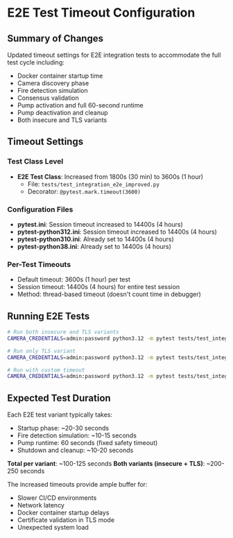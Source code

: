 # E2E Test Timeout Configuration

## Summary of Changes

Updated timeout settings for E2E integration tests to accommodate the full test cycle including:
- Docker container startup time
- Camera discovery phase
- Fire detection simulation
- Consensus validation
- Pump activation and full 60-second runtime
- Pump deactivation and cleanup
- Both insecure and TLS variants

## Timeout Settings

### Test Class Level
- **E2E Test Class**: Increased from 1800s (30 min) to 3600s (1 hour)
  - File: `tests/test_integration_e2e_improved.py`
  - Decorator: `@pytest.mark.timeout(3600)`

### Configuration Files
- **pytest.ini**: Session timeout increased to 14400s (4 hours)
- **pytest-python312.ini**: Session timeout increased to 14400s (4 hours)
- **pytest-python310.ini**: Already set to 14400s (4 hours)
- **pytest-python38.ini**: Already set to 14400s (4 hours)

### Per-Test Timeouts
- Default timeout: 3600s (1 hour) per test
- Session timeout: 14400s (4 hours) for entire test session
- Method: thread-based timeout (doesn't count time in debugger)

## Running E2E Tests

```bash
# Run both insecure and TLS variants
CAMERA_CREDENTIALS=admin:password python3.12 -m pytest tests/test_integration_e2e_improved.py -v

# Run only TLS variant
CAMERA_CREDENTIALS=admin:password python3.12 -m pytest tests/test_integration_e2e_improved.py -k tls -v

# Run with custom timeout
CAMERA_CREDENTIALS=admin:password python3.12 -m pytest tests/test_integration_e2e_improved.py --timeout=7200 -v
```

## Expected Test Duration

Each E2E test variant typically takes:
- Startup phase: ~20-30 seconds
- Fire detection simulation: ~10-15 seconds  
- Pump runtime: 60 seconds (fixed safety timeout)
- Shutdown and cleanup: ~10-20 seconds

**Total per variant**: ~100-125 seconds
**Both variants (insecure + TLS)**: ~200-250 seconds

The increased timeouts provide ample buffer for:
- Slower CI/CD environments
- Network latency
- Docker container startup delays
- Certificate validation in TLS mode
- Unexpected system load
